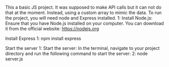 This a basic JS project.
It was supposed to make API calls but it can not do that at the moment. Instead, using a custom array to mimic the data.
To run the project, you will need node and Express installed.
1: Install Node.js: Ensure that you have Node.js installed on your computer. You can download it from the official website: https://nodejs.org

Install Express
1: npm install express

Start the server
1: Start the server: In the terminal, navigate to your project directory and run the following command to start the server:
2: node server.js


